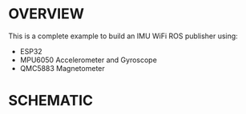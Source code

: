 # OVERVIEW

This is a complete example to build an IMU WiFi ROS publisher using:
* ESP32
* MPU6050 Accelerometer and Gyroscope
* QMC5883 Magnetometer

# SCHEMATIC


